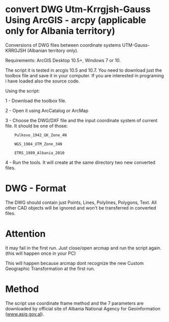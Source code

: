 # convert DWG Utm-Krrgjsh-Gauss Using ArcGIS - arcpy (applicable only for Albania territory)
Conversions of DWG files between coordinate systems UTM-Gauss-KRRGJSH (Albanian territory only).

Requirements: ArcGIS Desktop 10.5+, Windows 7 or 10.

The script it is tested in arcgis 10.5 and 10.7. You need to download just the toolbox file and save it in your computer. If you are interested in programing i have loaded also the source code.

Using the script:

1 - Download the toolbox file.

2 - Open it using ArcCatalog or ArcMap

3 - Choose the DWG/DXF file and the input coordinate system of current file. It should be one of those: 

		Pulkovo_1942_GK_Zone_4N

		WGS_1984_UTM_Zone_34N

		ETRS_1989_Albania_2010

4 - Run the tools. It will create at the same directory two new converted files.

# DWG - Format

The DWG should contain just Points, Lines, Polylines, Polygons, Text. All other CAD objects will be ignored and won't be transferred in converted files.

# Attention
It may fail in the first run. Just close/open arcmap and run the script again.  (this will happen once in your PC)

This will happen because arcmap dont recognize the new Custom Geographic Transformation at the first run.

# Method

The script use coordinate frame method and the 7 parameters are downloaded by official site of Albania National Agency for Geoinformation (www.asig.gov.al).
